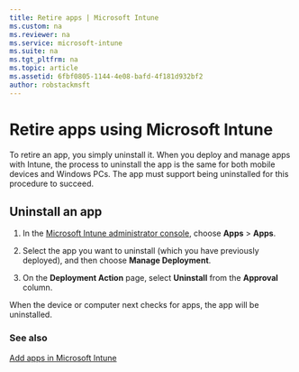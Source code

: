 ```yaml
---
title: Retire apps | Microsoft Intune
ms.custom: na
ms.reviewer: na
ms.service: microsoft-intune
ms.suite: na
ms.tgt_pltfrm: na
ms.topic: article
ms.assetid: 6fbf0805-1144-4e08-bafd-4f181d932bf2
author: robstackmsft
---
```

# Retire apps using Microsoft Intune

To retire an app, you simply uninstall it. When you deploy and manage apps with Intune, the process to uninstall the app is the same for both mobile devices and Windows PCs. The app must support being uninstalled for this procedure to succeed.

## Uninstall an app

1.  In the [Microsoft Intune administrator console](https://manage.microsoft.com), choose **Apps** &gt; **Apps**.

2.  Select the app you want to uninstall (which you have previously deployed), and then choose **Manage Deployment**.

3.  On the **Deployment Action** page, select **Uninstall** from the **Approval** column.

When the device or computer next checks for apps, the app will be uninstalled.

### See also
[Add apps in Microsoft Intune](add-apps.md)
